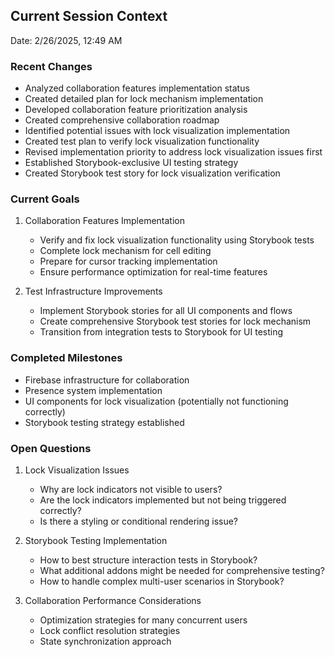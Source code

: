 ## Current Session Context

Date: 2/26/2025, 12:49 AM

### Recent Changes

- Analyzed collaboration features implementation status
- Created detailed plan for lock mechanism implementation
- Developed collaboration feature prioritization analysis
- Created comprehensive collaboration roadmap
- Identified potential issues with lock visualization implementation
- Created test plan to verify lock visualization functionality
- Revised implementation priority to address lock visualization issues first
- Established Storybook-exclusive UI testing strategy
- Created Storybook test story for lock visualization verification

### Current Goals

1. Collaboration Features Implementation

   - Verify and fix lock visualization functionality using Storybook tests
   - Complete lock mechanism for cell editing
   - Prepare for cursor tracking implementation
   - Ensure performance optimization for real-time features

2. Test Infrastructure Improvements
   - Implement Storybook stories for all UI components and flows
   - Create comprehensive Storybook test stories for lock mechanism
   - Transition from integration tests to Storybook for UI testing

### Completed Milestones

- Firebase infrastructure for collaboration
- Presence system implementation
- UI components for lock visualization (potentially not functioning correctly)
- Storybook testing strategy established

### Open Questions

1. Lock Visualization Issues

   - Why are lock indicators not visible to users?
   - Are the lock indicators implemented but not being triggered correctly?
   - Is there a styling or conditional rendering issue?

2. Storybook Testing Implementation

   - How to best structure interaction tests in Storybook?
   - What additional addons might be needed for comprehensive testing?
   - How to handle complex multi-user scenarios in Storybook?

3. Collaboration Performance Considerations

   - Optimization strategies for many concurrent users
   - Lock conflict resolution strategies
   - State synchronization approach
